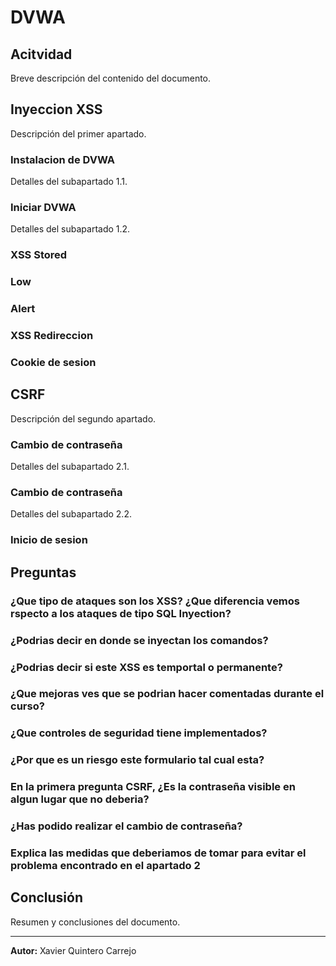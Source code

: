 # DVWA

## Acitvidad
Breve descripción del contenido del documento.

## Inyeccion XSS
Descripción del primer apartado.

### Instalacion de DVWA
Detalles del subapartado 1.1.

### Iniciar DVWA
Detalles del subapartado 1.2.

### XSS Stored

### Low

### Alert

### XSS Redireccion

### Cookie de sesion

## CSRF
Descripción del segundo apartado.

### Cambio de contraseña
Detalles del subapartado 2.1.

### Cambio de contraseña
Detalles del subapartado 2.2.

### Inicio de sesion

## Preguntas

### ¿Que tipo de ataques son los XSS? ¿Que diferencia vemos rspecto a los ataques de tipo SQL Inyection?

### ¿Podrias decir en donde se inyectan los comandos?

### ¿Podrias decir si este XSS es temportal o permanente?

### ¿Que mejoras ves que se podrian hacer comentadas durante el curso?

### ¿Que controles de seguridad tiene implementados?

### ¿Por que es un riesgo este formulario tal cual esta?

### En la primera pregunta CSRF, ¿Es la contraseña visible en algun lugar que no deberia?

### ¿Has podido realizar el cambio de contraseña?

### Explica las medidas que deberiamos de tomar para evitar el problema encontrado en el apartado 2

## Conclusión
Resumen y conclusiones del documento.

---

**Autor:** Xavier Quintero Carrejo